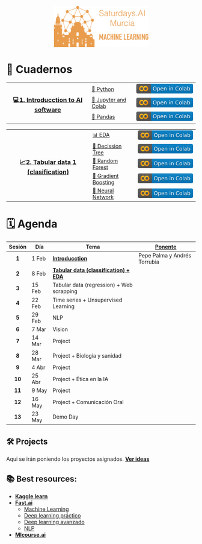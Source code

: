 <p align="center"><img width="50%" src="img/title.png" /></p>


# 📒 Cuadernos

<table>
  <tr>
    <th rowspan="3"><h3>💻<a href="/1.%20Software">1. Introducction to AI software</a></h3></th>
    <td align="left"><a href="/1.%20Software/1.1%20Python.ipynb">🐍 Python</a></td>
    <td align="left"><a href="https://colab.research.google.com/github/SaturdaysAI-Murcia/machine-learning/blob/master/1.%20Software/1.1%20Python.ipynb"><img src="img/colab.svg"/></a></td>
  </tr>
  <tr>
    <td align="left"><a href="/02.%20EDA/2.2%20EDA%20teoria%20extra.ipynb">🔭 Jupyter and Colab</a></td>
    <td align="left"><a href="https://colab.research.google.com/github/CSaturdaysAI-Murcia/machine-learnin/blob/master/02.%20EDA/2.2%20EDA%20teoria%20extra.ipynb"><img src="img/colab.svg"/></a></td>
  </tr>
  <tr>
    <td align="left"><a href="/1.%20Software/1.2%20Pandas.ipynb">🐼 Pandas</a></td>
    <td align="left"><a href="https://colab.research.google.com/github/SaturdaysAI-Murcia/machine-learnin/blob/master/1.%20Software/1.2%20Pandas.ipynb"><img src="img/colab.svg"/></a></td>
  </tr>
</table>   
   
<table>
  <tr>
    <th rowspan="5"><h3>📈<a href="/1.%20Software">2. Tabular data 1 (clasification)</a></h3></th>
    <td align="left"><a href="/1.%20Software/2.1%20EDA%20teoria.ipynb">📊 EDA</a></td>
    <td align="left"><a href="https://colab.research.google.com/github/SaturdaysAI-Murcia/machine-learnin/blob/master/02.%20EDA/2.1%20EDA%20teoria.ipynb"><img src="img/colab.svg"/></a></td>
  </tr>
  <tr>
    <td align="left"><a href="/02.%20EDA/2.2%20EDA%20teoria%20extra.ipynb">🌳 Decission Tree</a></td>
    <td align="left"><a href="https://colab.research.google.com/github/SaturdaysAI-Murcia/machine-learnin/blob/master/02.%20EDA/2.2%20EDA%20teoria%20extra.ipynb"><img src="img/colab.svg"/></a></td>
  </tr>
  <tr>
    <td align="left"><a href="/02.%20EDA/2.3%20EDA%20ejercicio.ipynb">🌲 Random Forest</a></td>
    <td align="left"><a href="https://colab.research.google.com/github/SaturdaysAI-Murcia/machine-learnin/blob/master/02.%20EDA/2.3%20EDA%20ejercicio.ipynb"><img src="img/colab.svg"/></a></td>
  </tr> 
  <tr>
    <td align="left"><a href="/02.%20EDA/2.3%20EDA%20ejercicio.ipynb">🌴 Gradient Boosting</a></td>
    <td align="left"><a href="https://colab.research.google.com/github/SaturdaysAI-Murcia/machine-learnin/blob/master/02.%20EDA/2.3%20EDA%20ejercicio.ipynb"><img src="img/colab.svg"/></a></td>
  </tr>
  <tr>
    <td align="left"><a href="/02.%20EDA/2.3%20EDA%20ejercicio.ipynb">🧠 Neural Network</a></td>
    <td align="left"><a href="https://colab.research.google.com/github/SaturdaysAI-Murcia/machine-learnin/blob/master/02.%20EDA/2.3%20EDA%20ejercicio.ipynb"><img src="img/colab.svg"/></a></td>
  </tr>
</table> 


# 🗓️ Agenda

| Sesión |  Día   | Tema                              | [Ponente](https://twitter.com/MurciaAi/status/1207224738059296768) |
|:------:|--------|-----------------------------------|----------------------------------|
| **1**  |  1 Feb | [**Introducction**](/1.%20Software)  | Pepe Palma y Andrés Torrubia |
| **2**  |  8 Feb | [**Tabular data (classification) + EDA**](/2.%20Tabular%20data%20(clas))  |  |
| **3**  | 15 Feb | Tabular data (regression) + Web scrapping   |                        |
| **4**  | 22 Feb | Time series + Unsupervised Learning |                                |
| **5**  | 29 Feb | NLP                               |                                  |
| **6**  |  7 Mar | Vision                            |                                  |
| **7**  | 14 Mar | Project                           |                                  |
| **8**  | 28 Mar | Project + Biología y sanidad      |                                  |
| **9**  |  4 Abr | Project                           |                                  |
| **10** | 25 Abr | Project + Ética en la IA          |                                  |
| **11** |  9 May | Project                           |                                  |
| **12** | 16 May | Project + Comunicación Oral       |                                  |
| **13** | 23 May | Demo Day                          |                                  |

## 🛠 Projects
Aqui se irán poniendo los proyectos asignados. [**Ver ideas**](/project-ideas.md)

## 📚 Best resources:
- [**Kaggle learn**](https://www.kaggle.com/learn)
- [**Fast.ai**](https://www.fast.ai)
   - [Machine Learning](http://course18.fast.ai/ml)
   - [Deep learning práctico](https://course.fast.ai)
   - [Deep learning avanzado](https://course.fast.ai/part2)
   - [NLP](https://www.fast.ai/2019/07/08/fastai-nlp)
- [**Mlcourse.ai**](http://mlcourse.ai)


